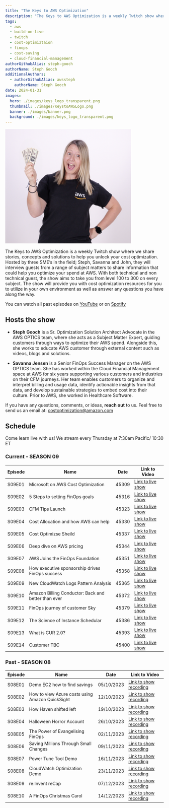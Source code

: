 ```yaml
---
title: "The Keys to AWS Optimization"
description: "The Keys to AWS Optimization is a weekly Twitch show where we share stories, concepts and solutions to help you unlock your cost optimization. Hosted by three SME’s in the field; Steph, Savanna and John, they will interview guests from a range of subject matters to share information that could help you optimize your spend at AWS. With both technical and non technical guest, the show aims to take you from level 100 to 300 on every subject. The show will provide you with cost optimization resources for you to utilize in your own environment as well as answer any questions you have along the way." 
tags:
  - aws
  - build-on-live
  - twitch
  - cost-optimiztaion
  - finops
  - cost-saving
  - cloud-financial-management
authorGithubAlias: steph-gooch
authorName: Steph Gooch
additionalAuthors: 
  - authorGithubAlias: awssteph
    authorName: Steph Gooch
date: 2024-01-31
images:
  hero: ./images/keys_logo_transparent.png
  thumbnail: ./images/KeystoAWSLogo.png
  banner: ./images/banner.png
  background: ./images/keys_logo_transparent.png
---
```



<img src="images/save_money.png" width="400">

The Keys to AWS Optimization is a weekly Twitch show where we share stories, concepts and solutions to help you unlock your cost optimization. Hosted by three SME’s in the field; Steph, Savanna and John, they will interview guests from a range of subject matters to share information that could help you optimize your spend at AWS. With both technical and non technical guest, the show aims to take you from level 100 to 300 on every subject. The show will provide you with cost optimization resources for you to utilize in your own environment as well as answer any questions you have along the way.


You can watch all past episodes on [YouTube](https://www.youtube.com/@TheKeystoAWSOptimization) or on [Spotify](https://podcasters.spotify.com/pod/show/keys-to-aws-optimization)


## Hosts the show

- **Steph Gooch** is a Sr. Optimization Solution Architect Advocate in the AWS OPTICS team, where she acts as a Subject Matter Expert, guiding customers through ways to optimize their AWS spend. Alongside this, she works to educate AWS customer through external content such as videos, blogs and solutions. 

- **Savanna Jensen** is a Senior FinOps Success Manager on the AWS OPTICS team. She has worked within the Cloud Financial Management space at AWS for six years supporting various customers and industries on their CFM journeys. Her team enables customers to organize and interpret billing and usage data, identify actionable insights from that data, and develop sustainable strategies to embed cost into their culture. Prior to AWS, she worked in Healthcare Software.


If you have any questions, comments, or ideas, **reach out** to us. Feel free to send us an email at: [costoptimization@amazon.com](mailto:costoptimization@amazon.com)

## Schedule

Come learn live with us! We stream every Thursday at 7:30am Pacific/ 10:30 ET

### Current - SEASON 09

| Episode | Name | Date  | Link to Video
|--|--|--|--|
| S09E01 | Microsoft on AWS Cost Optimization | 45309 | [Link to live show](https://twitch.tv/aws) 
| S09E02 | 5 Steps to setting FinOps goals | 45316 | [Link to live show](https://twitch.tv/aws) 
| S09E03 | CFM Tips Launch | 45323 | [Link to live show](https://twitch.tv/aws) 
| S09E04 | Cost Allocation and how AWS can help | 45330 | [Link to live show](https://twitch.tv/aws) 
| S09E05 | Cost Optimizse Sheild | 45337 | [Link to live show](https://twitch.tv/aws) 
| S09E06 | Deep dive on AWS pricing | 45344 | [Link to live show](https://twitch.tv/aws) 
| S09E07 | AWS Joins the FinOps Foundation | 45351 | [Link to live show](https://twitch.tv/aws) 
| S09E08 | How executive sponsorship drives FinOps success | 45358 | [Link to live show](https://twitch.tv/aws) 
| S09E09 | New CloudWatch Logs Pattern Analysis | 45365 | [Link to live show](https://twitch.tv/aws) 
| S09E10 | Amazon Billing Conductor: Back and better than ever | 45372 | [Link to live show](https://twitch.tv/aws) 
| S09E11 | FinOps journey of customer Sky | 45379 | [Link to live show](https://twitch.tv/aws) 
| S09E12 | The Science of Instance Schedular | 45386 | [Link to live show](https://twitch.tv/aws) 
| S09E13 | What is CUR 2.0? | 45393 | [Link to live show](https://twitch.tv/aws) 
| S09E14 | Customer TBC | 45400 | [Link to live show](https://twitch.tv/aws) 

### Past - SEASON 08

| Episode | Name | Date  | Link to Video
|--|--|--|--|
| S08E01 | Demo EC2 how to find savings | 05/10/2023 | [Link to show recording](https://www.youtube.com/watch?v=LxNNsjvi3Z8&list=PLvf9vfTyZTQKOd3vAK3uuTKaPajqn5ceX) 
| S08E02 | How to view Azure costs using Amazon QuickSight | 12/10/2023 | [Link to show recording](https://www.youtube.com/watch?v=yzbn0EBMEEM&list=PLvf9vfTyZTQKOd3vAK3uuTKaPajqn5ceX&index=2) 
| S08E03 | How Haven shifted left | 19/10/2023 | [Link to show recording](https://www.youtube.com/watch?v=OYE0IhRE58g&list=PLvf9vfTyZTQKOd3vAK3uuTKaPajqn5ceX&index=3) 
| S08E04 | Halloween Horror Account | 26/10/2023 | [Link to show recording](https://www.youtube.com/watch?v=v8N44utcGIA&list=PLvf9vfTyZTQKOd3vAK3uuTKaPajqn5ceX&index=4) 
| S08E05 | The Power of Evangelising FinOps | 02/11/2023 | [Link to show recording](https://www.youtube.com/watch?v=GVxUpMIapbQ&list=PLvf9vfTyZTQKOd3vAK3uuTKaPajqn5ceX&index=5) 
| S08E06 | Saving Millions Through Small Changes  | 09/11/2023 | [Link to show recording](https://www.youtube.com/watch?v=cBmvRrz1p6U&list=PLvf9vfTyZTQKOd3vAK3uuTKaPajqn5ceX&index=6) 
| S08E07 | Power Tune Tool Demo  | 16/11/2023 | [Link to show recording](https://www.youtube.com/watch?v=-jiR1RxNQ9M&list=PLvf9vfTyZTQKOd3vAK3uuTKaPajqn5ceX&index=7) 
| S08E08 | CloudWatch Optimization Demo | 23/11/2023 | [Link to show recording](https://www.youtube.com/watch?v=LfR6e1xGSs0&list=PLvf9vfTyZTQKOd3vAK3uuTKaPajqn5ceX&index=8) 
| S08E09 | re:Invent reCap | 07/12/2023 | [Link to show recording](https://www.youtube.com/watch?v=DQm3JUJ3RZg&list=PLvf9vfTyZTQKOd3vAK3uuTKaPajqn5ceX&index=9) 
| S08E10 | A FinOps Christmas Carol | 14/12/2023 | [Link to show recording](https://www.youtube.com/watch?v=mFiqoRMMcC0&list=PLvf9vfTyZTQKOd3vAK3uuTKaPajqn5ceX&index=10) 